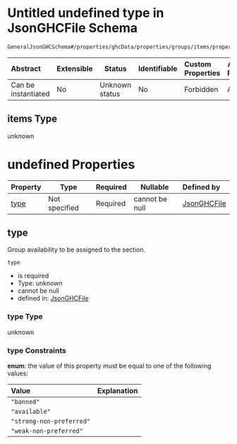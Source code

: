 # Untitled undefined type in JsonGHCFile Schema

```txt
GeneralJsonGHCSchema#/properties/ghcData/properties/groups/items/properties/frameTemplate/allOf/1/items
```




| Abstract            | Extensible | Status         | Identifiable | Custom Properties | Additional Properties | Access Restrictions | Defined In                                                         |
| :------------------ | ---------- | -------------- | ------------ | :---------------- | --------------------- | ------------------- | ------------------------------------------------------------------ |
| Can be instantiated | No         | Unknown status | No           | Forbidden         | Allowed               | none                | [ghc.schema.json\*](../out/ghc.schema.json "open original schema") |

## items Type

unknown

# undefined Properties

| Property      | Type          | Required | Nullable       | Defined by                                                                                                                                                                                                                                        |
| :------------ | ------------- | -------- | -------------- | :------------------------------------------------------------------------------------------------------------------------------------------------------------------------------------------------------------------------------------------------ |
| [type](#type) | Not specified | Required | cannot be null | [JsonGHCFile](ghc-properties-ghcdata-properties-groups-group-properties-frametemplate-allof-1-items-properties-type.md "GeneralJsonGHCSchema#/properties/ghcData/properties/groups/items/properties/frameTemplate/allOf/1/items/properties/type") |

## type

Group availability to be assigned to the section.


`type`

-   is required
-   Type: unknown
-   cannot be null
-   defined in: [JsonGHCFile](ghc-properties-ghcdata-properties-groups-group-properties-frametemplate-allof-1-items-properties-type.md "GeneralJsonGHCSchema#/properties/ghcData/properties/groups/items/properties/frameTemplate/allOf/1/items/properties/type")

### type Type

unknown

### type Constraints

**enum**: the value of this property must be equal to one of the following values:

| Value                    | Explanation |
| :----------------------- | ----------- |
| `"banned"`               |             |
| `"available"`            |             |
| `"strong-non-preferred"` |             |
| `"weak-non-preferred"`   |             |
